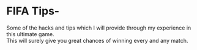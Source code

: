 # FIFA Tips-

Some of the hacks and tips which I will provide through my experience in this ultimate game.  
This will surely give you great chances of winning every and any match.
